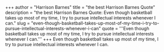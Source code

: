 +++
author = "Harrison Barnes"
title = "the best Harrison Barnes Quote"
description = "the best Harrison Barnes Quote: Even though basketball takes up most of my time, I try to pursue intellectual interests whenever I can."
slug = "even-though-basketball-takes-up-most-of-my-time-i-try-to-pursue-intellectual-interests-whenever-i-can"
quote = '''Even though basketball takes up most of my time, I try to pursue intellectual interests whenever I can.'''
+++
Even though basketball takes up most of my time, I try to pursue intellectual interests whenever I can.
